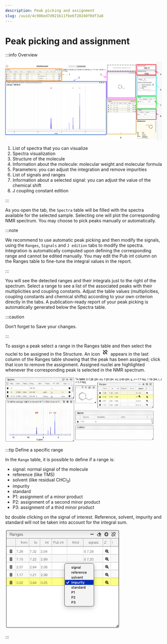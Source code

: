 ```yaml
---
description: Peak picking and assignment
slug: /uuid/4c986ed7d921b11fbe6f20240f0df3a8
---
```


# Peak picking and assignment

:::info Overview

![Peak picking image](images/peakPicking.png)

1. List of spectra that you can visualize
2. Spectra visualization
3. Structure of the molecule
4. Information about the molecule: molecular weight and molecular formula
5. Parameters: you can adjust the integration and remove impurities
6. List of signals and ranges
7. Information about a selected signal: you can adjust the value of the chemical shift
8. J coupling constant edition

:::

As you open the tab, the `Spectra` table will be filled with the spectra available for the selected sample. Selecting one will plot the corresponding NMR spectrum. You may choose to pick peaks manually or automatically.

:::note

We recommend to use automatic peak picking and then modify the signals, using the `Ranges`, `Signals` and `J edition` tabs to modify the spectra. Integration is automatically computed upon defining the corresponding range and cannot be edited manually. You may edit the Pub int column on the Ranges table to fine-tune the integral values in the report.

:::

You will see the detected ranges and their integrals just to the right of the spectrum. Select a range to see a list of the associated peaks with their multiplicities and coupling constants. Adjust the table values (multiplicities, coupling constants and chemical shifts) according to your own criterion directly in the tabs. A publication-ready report of your peak picking is automatically generated below the Spectra table.

:::caution

Don’t forget to Save your changes.

:::

To assign a peak select a range in the Ranges table and then select the nuclei to be assigned in the Structure. An icon ![icon](images/icon_assign.png) appears in the last column of the Ranges table showing that the peak has been assigned; click that icon to remove the assignment. Assigned nuclei are highlighted whenever the corresponding peak is selected in the NMR spectrum.

![peak picking](images/peakPicking.gif)

:::tip Define a specific range

In the `Range` table, it is possible to define if a range is:

- signal: normal signal of the molecule
- reference (like TMS)
- solvent (like residual CHCl<sub>3</sub>)
- impurity
- standard
- P1: assignment of a minor product
- P2: assignment of a second minor product
- P3: assignment of a third minor product

bz double clicking on the signal of interest. Reference, solvent, impurity and standard will not be taken into account for the integral sum.

![](images/range.png)

:::
